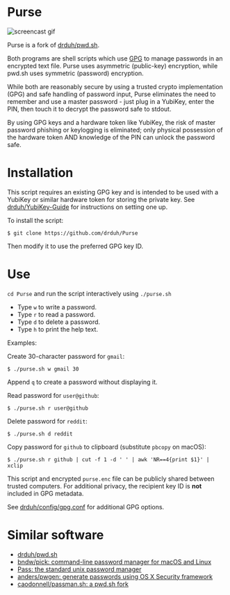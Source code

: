 # Purse

![screencast gif](https://user-images.githubusercontent.com/12475110/40880505-3834ce1c-6667-11e8-89d0-6961886842c6.gif)

Purse is a fork of [drduh/pwd.sh](https://github.com/drduh/pwd.sh).

Both programs are shell scripts which use [GPG](https://www.gnupg.org/) to manage passwords in an encrypted text file. Purse uses asymmetric (public-key) encryption, while pwd.sh uses symmetric (password) encryption.

While both are reasonably secure by using a trusted crypto implementation (GPG) and safe handling of password input, Purse eliminates the need to remember and use a master password - just plug in a YubiKey, enter the PIN, then touch it to decrypt the password safe to stdout.

By using GPG keys and a hardware token like YubiKey, the risk of master password phishing or keylogging is eliminated; only physical possession of the hardware token AND knowledge of the PIN can unlock the password safe.

# Installation

This script requires an existing GPG key and is intended to be used with a YubiKey or similar hardware token for storing the private key. See [drduh/YubiKey-Guide](https://github.com/drduh/YubiKey-Guide) for instructions on setting one up.

To install the script:

```console
$ git clone https://github.com/drduh/Purse
```

Then modify it to use the preferred GPG key ID.

# Use

`cd Purse` and run the script interactively using `./purse.sh`

* Type `w` to write a password.
* Type `r` to read a password.
* Type `d` to delete a password.
* Type `h` to print the help text.

Examples:

Create 30-character password for `gmail`:

```console
$ ./purse.sh w gmail 30
```

Append `q` to create a password without displaying it.

Read password for `user@github`:

```console
$ ./purse.sh r user@github
```

Delete password for `reddit`:

```console
$ ./purse.sh d reddit
```

Copy password for `github` to clipboard (substitute `pbcopy` on macOS):

```console
$ ./purse.sh r github | cut -f 1 -d ' ' | awk 'NR==4{print $1}' | xclip
```

This script and encrypted `purse.enc` file can be publicly shared between trusted computers. For additional privacy, the recipient key ID is **not** included in GPG metadata.

See [drduh/config/gpg.conf](https://github.com/drduh/config/blob/master/gpg.conf) for additional GPG options.

# Similar software

* [drduh/pwd.sh](https://github.com/drduh/pwd.sh)
* [bndw/pick: command-line password manager for macOS and Linux](https://github.com/bndw/pick)
* [Pass: the standard unix password manager](https://www.passwordstore.org/)
* [anders/pwgen: generate passwords using OS X Security framework](https://github.com/anders/pwgen)
* [caodonnell/passman.sh: a pwd.sh fork](https://github.com/caodonnell/passman.sh)
